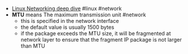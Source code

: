 - [Linux Networking deep dive](https://medium.com/geekculture/linux-networking-deep-dive-731848d791c0) #linux #network
- **MTU** means The maximum transmission unit #network
	- this is specified in the network interface
	- the default value is usually 1500 bytes
	- if the package exceeds the MTU size, it will be fragmented at network layer to ensure that the fragment IP package is not larger than MTU